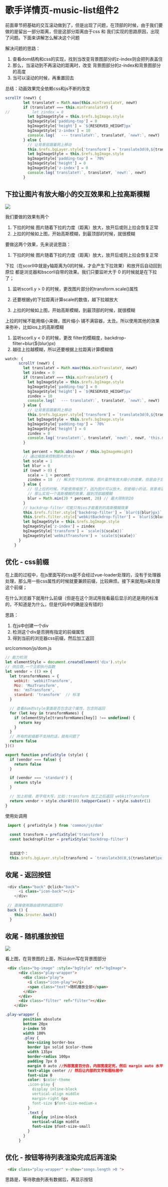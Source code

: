 # 歌手详情页-music-list组件2

前面章节把基础的交互滚动做到了，但是出现了问题，在顶部的时候，由于我们要做的是留出一部分距离，但是这部分距离由于css 和 我们实现的思路原因，出现了问题。下面来讲解怎么解决这个问题

解决问题的思路：

1. 查看dom结构和css的实现，找到当改变背景图部分的z-index则会把列表盖住
2. 那么，当滚动到不再滚动的距离时，改变 背景图部分的z-index和背景图部分的高度
3. 当可以滚动的时候，再重置回去

总结：动画效果完全依赖css和js不断的改变

```javascript
scrollY (newY) {
        let translateY = Math.max(this.minTranslateY, newY)
        if (translateY === this.minTranslateY) {
//          let zindex = 0
          let bgImageStyle = this.$refs.bgImage.style
          bgImageStyle['padding-top'] = 0
          bgImageStyle['height'] = `${RESERVED_HEIGHT}px`
          bgImageStyle['z-index'] = 10
          console.log(`  --- translateY:`, translateY, `newY:`, newY)
        } else {
          // 让背景层跟着网上移动
          this.$refs.bgLayer.style['transform'] = `translate3d(0,${translateY}px,0)`
          let bgImageStyle = this.$refs.bgImage.style
          bgImageStyle['padding-top'] = `70%`
          bgImageStyle['height'] = 0
          bgImageStyle['z-index'] = 0
          console.log(`translateY:`, translateY, `newY:`, newY)
        }
```

## 下拉让图片有放大缩小的交互效果和上拉高斯模糊
![](/assets/musicapp/歌手详情歌曲列表交互效果图上拉ios高斯模糊.png)

我们要做的效果有两个

1. 下拉的时候 图片随着下拉的力度（距离）放大，放开后或则上拉会恢复正常
2. 上拉的时候如上图，开始高斯模糊，到最顶部的时候，就很模糊

要做这两个效果，先来说说思路：

1. 下拉的时候 图片随着下拉的力度（距离）放大，放开后或则上拉会恢复正常
  
  下拉（在scorll中就是y轴距离为0的时候，才会产生下拉效果）和放开后自动回到原位 都是浏览器和bscorll自带的效果。我们只要监听大于 0 的时候就是在下拉了；
  
  1. 监听scorll.y > 0 的时候，更改图片部分的transform.scale()属性
  2. 还要根据y的下拉距离计算scale的数值，越下拉越放大
  
2. 上拉的时候如上图，开始高斯模糊，到最顶部的时候，就很模糊

  上拉的时候不能用缩小来做，图片缩小 铺不满容器，太丑。所以使用其他的效果来弥补，比如ios上的高斯模糊
  
  1. 监听scorll.y < 0 的时候，更改 filter的模糊度，backdrop-filter=blur(${blur}px)
  2. 越往上拉越模糊，所以还要根据上拉距离计算模糊值
  

```javascript
watch: {
      scrollY (newY) {
        let translateY = Math.max(this.minTranslateY, newY)
        let zindex = 0
        if (translateY === this.minTranslateY) {
          let bgImageStyle = this.$refs.bgImage.style
          bgImageStyle['padding-top'] = 0
          bgImageStyle['height'] = `${RESERVED_HEIGHT}px`
          zindex = 10
          console.log(`  --- translateY:`, translateY, `newY:`, newY)
        } else {
          // 让背景层跟着网上移动
          this.$refs.bgLayer.style['transform'] = `translate3d(0,${translateY}px,0)`
          let bgImageStyle = this.$refs.bgImage.style
          bgImageStyle['padding-top'] = `70%`
          bgImageStyle['height'] = 0
          zindex = 0
          console.log(`translateY:`, translateY, `newY:`, newY, 'this.minTranslateY:', this.minTranslateY)
        }

        let percent = Math.abs(newY / this.bgImageHeight)
        // 通过缩放来控制图片的大小
        let scale = 1
        let blur = 0
        if (newY > 0) {
          scale = 1 + percent
          zindex = 10  // 解决在下拉的时候，图片虽然有放大缩小的效果，但是由于后来居上，覆盖了放大的显示部分
        } else {
          // 往上拉的时候，不能使用缩放了，因为图片可以放大，但是缩小的话，背景肯定铺不满容器了，很丑陋
          // 那么实现一个高斯模糊的效果，越到顶部越模糊
          blur = Math.min(20 * percent, 20) // 最大限制到20
        }
        // backdrop-filter 可能只有ios才能看到的高斯模糊效果
        this.$refs.filter.style['backdrop-filter'] = `blur(${blur}px)`
        this.$refs.filter.style['webkitBackdrop-filter'] = `blur(${blur}px)`
        let bgImageStyle = this.$refs.bgImage.style
        bgImageStyle['z-index'] = zindex
        bgImageStyle['transform'] = `scale(${scale})`
        bgImageStyle['webkitTransform'] = `scale(${scale})`
      }
    }
```

## 优化 - css前缀

在上面的过程中，在js里面写的css是不会经过vue-loader处理的，没有于处理器处理，那么用一些css属性的时候就要兼顾前缀，比较麻烦。接下来就用js来处理这个前缀；

在什么浏览器下就用什么前缀（但是在这个测试用我看最后显示的还是用的标准的，不知道是为什么，但是代码中的确是没有错的）

思路：

1. 在js中创建一个div
2. 检测这个div是否拥有指定的前缀属性
3. 得到当前的浏览器css前缀，然后加工返回

src/common/js/dom.js
```javascript
// 能力检测
let elementStyle = document.createElement('div').style
// 供应商,一个立即执行函数
let vendor = (() => {
  let transformNames = {
    webkit: 'webkitTransform',
    Moz: 'MozTransform',
    ms: 'msTransform',
    standard: 'transform'  // 标准
  }

  // 查看dom的style里面是否包含这个属性，包含则返回
  for (let key in transformNames) {
    if (elementStyle[transformNames[key]] !== undefined) {
      return key
    }
  }
  // 所有的前缀都不支持的话，就有问题了
  return false
})()

export function prefixStyle (style) {
  if (vendor === false) {
    return false
  }

  if (vendor === 'standard') {
    return style
  }

  // 加上前缀，首字母大写，比如：transform 加工之后返回 webkitTransform
  return vendor + style.charAt(0).toUpperCase() + style.substr(1)
}
```

使用处调用
```javascript
 import { prefixStyle } from 'common/js/dom'
 
  const transform = prefixStyle('transform')
  const backdropFilter = prefixStyle('backdrop-filter')
  
  
  比如这个：
  this.$refs.bgLayer.style[transform] = `translate3d(0,${translateY}px,0)`
```

## 收尾 - 返回按钮
```javascript
 <div class="back" @click="back">
      <i class="icon-back"></i>
    </div>
    
 // 直接使用路由提供的返回即可   
 back () {
    this.$router.back()
  }   
```

## 收尾 - 随机播放按钮
![](/assets/musicapp/歌手详情列表随机播放全部按钮.png)

看上图，在背景图的上面，所以dom写在背景图部分
```html
 <div class="bg-image" :style="bgStyle" ref="bgImage">
      <div class="play-wrapper">
        <div class="play">
          <i class="icon-play"></i>
          <span class="text">随机播放全部</span>
        </div>
      </div>
      <div class="filter" ref="filter"></div>
    </div>
```
```css
.play-wrapper {
        position absolute
        bottom 20px
        z-index 50
        width 100%
        .play {
          box-sizing border-box
          border 1px solid $color-theme
          width 135px
          border-radius 100px
          padding 7px 0
          margin 0 auto //外部宽度百分白，内部宽度定死，然后 margin auto 水平居中
          text-align center // 然后让内部的文字和图标居中
          font-size 0
          color: $color-theme
          .icon-play {
            display inline-block
            vertical-align middle
            margin-right 6px
            font-size $font-size-medium-x
          }
          .text {
            display inline-block
            vertical-align middle
            font-size $font-size-small
          }
        }
      }
```

## 优化 - 按钮等待列表渲染完成后再渲染
```html
 <div class="play-wrapper" v-show="songs.length >0 ">
```

思路是，等待歌曲列表有数据后，再显示按钮
